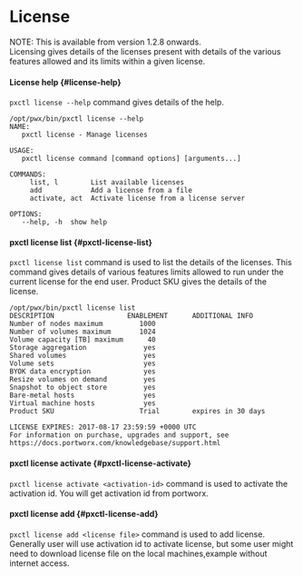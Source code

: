 # License

NOTE: This is available from version 1.2.8 onwards.  
Licensing gives details of the licenses present with details of the various features allowed and its limits within a given license.

#### License help {#license-help}

`pxctl license --help` command gives details of the help.

```text
/opt/pwx/bin/pxctl license --help
NAME:
   pxctl license - Manage licenses

USAGE:
   pxctl license command [command options] [arguments...]

COMMANDS:
     list, l        List available licenses
     add            Add a license from a file
     activate, act  Activate license from a license server

OPTIONS:
   --help, -h  show help
```

#### pxctl license list {#pxctl-license-list}

`pxctl license list` command is used to list the details of the licenses. This command gives details of various features limits allowed to run under the current license for the end user. Product SKU gives the details of the license.

```text
/opt/pwx/bin/pxctl license list
DESCRIPTION                  ENABLEMENT      ADDITIONAL INFO
Number of nodes maximum         1000
Number of volumes maximum       1024
Volume capacity [TB] maximum      40
Storage aggregation              yes
Shared volumes                   yes
Volume sets                      yes
BYOK data encryption             yes
Resize volumes on demand         yes
Snapshot to object store         yes
Bare-metal hosts                 yes
Virtual machine hosts            yes
Product SKU                     Trial        expires in 30 days

LICENSE EXPIRES: 2017-08-17 23:59:59 +0000 UTC
For information on purchase, upgrades and support, see
https://docs.portworx.com/knowledgebase/support.html
```

#### pxctl license activate {#pxctl-license-activate}

`pxctl license activate <activation-id>` command is used to activate the activation id. You will get activation id from portworx.

#### pxctl license add {#pxctl-license-add}

`pxctl license add <license file>` command is used to add license. Generally user will use activation id to activate license, but some user might need to download license file on the local machines,example without internet access.  


